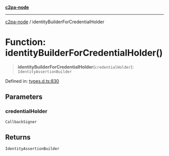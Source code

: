 [**c2pa-node**](../README.md)

***

[c2pa-node](../README.md) / identityBuilderForCredentialHolder

# Function: identityBuilderForCredentialHolder()

> **identityBuilderForCredentialHolder**(`credentialHolder`): `IdentityAssertionBuilder`

Defined in: [types.d.ts:830](https://github.com/contentauth/c2pa-node-v2/blob/5303c5fd1e9a72d23f327699b48a7620e901a41c/js-src/types.d.ts#L830)

## Parameters

### credentialHolder

`CallbackSigner`

## Returns

`IdentityAssertionBuilder`
